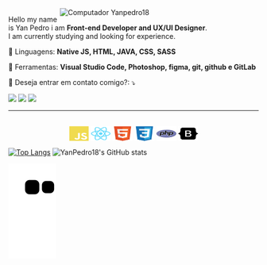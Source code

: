 <img src="https://www.alura.com.br/assets/img/imersoes/carreira-tech/submarino-recorte-2-red.1598018822.png" min-width="400px" max-width="400px" width="400px" align="right" alt="Computador Yanpedro18">

<p align="left"> 
 Hello my name is Yan Pedro i am <strong>Front-end Developer and UX/UI Designer</strong>.<br>
I am currently studying and looking for experience.
</p>

<p align="left">
  🦄 Linguagens: <strong>Native JS, HTML, JAVA, CSS, SASS</strong>
</p>

<p align="left">
  💼 Ferramentas: <strong>Visual Studio Code, Photoshop, figma, git, github e GitLab </strong>
</p>

<p align="left">
  💌 Deseja entrar em contato comigo?: ⤵️
</p>

<p align="left">
  <a href="leitebr14@gmail.com" alt="Gmail">
  <img src="https://img.shields.io/badge/-Gmail-FF0000?style=flat-square&labelColor=FF0000&logo=gmail&logoColor=white&link=" /></a>

  <a href="www.linkedin.com/in/yanpedro18" alt="Linkedin">
  <img src="https://img.shields.io/badge/-Linkedin-0e76a8?style=flat-square&logo=Linkedin&logoColor=white&link=" /></a>

  <a href="https://www.instagram.com/nayflag20/" alt="Instagram">
  <img src="https://img.shields.io/badge/-Instagram-DF0174?style=flat-square&labelColor=DF0174&logo=instagram&logoColor=white&"/></a>
</p>  

<hr>

<div align="center">
<div style="display: inline_block"><br>
  <img align="center" alt="Formando-Js" height="30" width="40" src="https://raw.githubusercontent.com/devicons/devicon/master/icons/javascript/javascript-plain.svg">
  <img align="center" alt="Formando-React" height="30" width="40" src="https://raw.githubusercontent.com/devicons/devicon/master/icons/react/react-original.svg">
  <img align="center" alt="Formando -HTML" height="30" width="40" src="https://raw.githubusercontent.com/devicons/devicon/master/icons/html5/html5-original.svg">
  <img align="center" alt="Formando-CSS" height="30" width="40" src="https://raw.githubusercontent.com/devicons/devicon/master/icons/css3/css3-original.svg">
  <img align="center" alt="Formando-CSS" height="30" width="40" src="https://raw.githubusercontent.com/devicons/devicon/master/icons/php/php-original.svg">
  <img align="center" alt="Formando-CSS" height="30" width="40" src="https://raw.githubusercontent.com/devicons/devicon/master/icons/bootstrap/bootstrap-plain.svg">
</div>
 </div>
 
 [![Top Langs](https://github-readme-stats.vercel.app/api/top-langs/?username=YanPedro18&langs_count=7)](https://github.com/anuraghazra/github-readme-stats)
![YanPedro18's GitHub stats](https://github-readme-stats.vercel.app/api?username=YanPedro18&show_icons=true&count_private=true&include_all_commits=true)

![snake gif](https://github.com/Formandodev/Formandodev/blob/output/github-contribution-grid-snake.svg)
